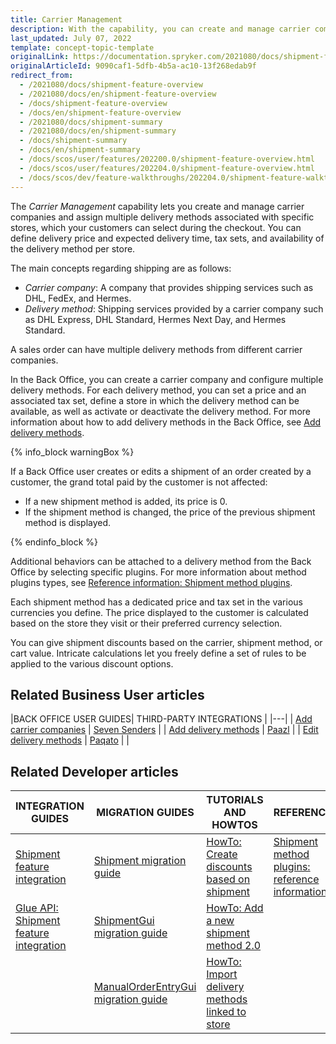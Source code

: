 ```yaml
---
title: Carrier Management
description: With the capability, you can create and manage carrier companies and their delivery methods per specific store.
last_updated: July 07, 2022
template: concept-topic-template
originalLink: https://documentation.spryker.com/2021080/docs/shipment-feature-overview
originalArticleId: 9090caf1-5dfb-4b5a-ac10-13f268edab9f
redirect_from:
  - /2021080/docs/shipment-feature-overview
  - /2021080/docs/en/shipment-feature-overview
  - /docs/shipment-feature-overview
  - /docs/en/shipment-feature-overview
  - /2021080/docs/shipment-summary
  - /2021080/docs/en/shipment-summary
  - /docs/shipment-summary
  - /docs/en/shipment-summary
  - /docs/scos/user/features/202200.0/shipment-feature-overview.html
  - /docs/scos/user/features/202204.0/shipment-feature-overview.html  
  - /docs/scos/dev/feature-walkthroughs/202204.0/shipment-feature-walkthrough/shipment-feature-walkthrough.html
---
```


The *Carrier Management* capability lets you create and manage carrier companies and assign multiple delivery methods associated with specific stores, which your customers can select during the checkout. You can define delivery price and expected delivery time, tax sets, and availability of the delivery method per store.

The main concepts regarding shipping are as follows:
* *Carrier company*: A company that provides shipping services such as DHL, FedEx, and Hermes.
* *Delivery method*: Shipping services provided by a carrier company such as DHL Express, DHL Standard, Hermes Next Day, and Hermes Standard.

A sales order can have multiple delivery methods from different carrier companies.

In the Back Office, you can create a carrier company and configure multiple delivery methods. For each delivery method, you can set a price and an associated tax set, define a store in which the delivery method can be available, as well as activate or deactivate the delivery method. For more information about how to add delivery methods in the Back Office, see [Add delivery methods](/docs/pbc/all/carrier-management/manage-in-the-back-office/add-delivery-methods.html).

{% info_block warningBox %}

If a Back Office user creates or edits a shipment of an order created by a customer, the grand total paid by the customer is not affected:

* If a new shipment method is added, its price is 0.
* If the shipment method is changed, the price of the previous shipment method is displayed.

{% endinfo_block %}

Additional behaviors can be attached to a delivery method from the Back Office by selecting specific plugins. For more information about method plugins types, see [Reference information: Shipment method plugins](/docs/scos/dev/feature-walkthroughs/{{page.version}}/shipment-feature-walkthrough/shipment-method-plugins-reference-information.html).

Each shipment method has a dedicated price and tax set in the various currencies you define. The price displayed to the customer is calculated based on the store they visit or their preferred currency selection.

You can give shipment discounts based on the carrier, shipment method, or cart value. Intricate calculations let you freely define a set of rules to be applied to the various discount options.

## Related Business User articles

|BACK OFFICE USER GUIDES| THIRD-PARTY INTEGRATIONS |
|---|
| [Add carrier companies](/docs/pbc/all/carrier-management/manage-in-the-back-office/add-carrier-companies.html)  | [Seven Senders](/docs/pbc/all/carrier-management/third-party-integrations/seven-senders/seven-senders.html) |
| [Add delivery methods](/docs/pbc/all/carrier-management/manage-in-the-back-office/add-delivery-methods.html)  | [Paazl](/docs/pbc/all/carrier-management/third-party-integrations/paazl.html) |
| [Edit delivery methods](/docs/pbc/all/carrier-management/manage-in-the-back-office/edit-delivery-methods.html)  | [Paqato](/docs/pbc/all/carrier-management/third-party-integrations/paqato.html) | |

## Related Developer articles

| INTEGRATION GUIDES  | MIGRATION GUIDES | TUTORIALS AND HOWTOS | REFERENCES |
|---|---|---|---|
| [Shipment feature integration](/docs/scos/dev/feature-integration-guides/{{page.version}}/shipment-feature-integration.html) | [Shipment migration guide](/docs/pbc/all/carrier-management/install-and-upgrade/upgrade-the-shipment-module.html) | [HowTo: Create discounts based on shipment](/docs/pbc/all/discount-management/tutorials-and-howtos/howto-create-discounts-based-on-shipment.html#activate-a-discount-rule-based-on-a-shipment-carrier) | [Shipment method plugins: reference information](/docs/scos/dev/feature-walkthroughs/{{page.version}}/shipment-feature-walkthrough/shipment-method-plugins-reference-information.html) |
| [Glue API: Shipment feature integration](/docs/pbc/all/carrier-management/install-and-upgrade/integrate-the-shipment-glue-api.html) | [ShipmentGui migration guide](/docs/pbc/all/carrier-management/install-and-upgrade/upgrade-the-shipmentgui-module.html) | [HowTo: Add a new shipment method 2.0](/docs/scos/dev/tutorials-and-howtos/howtos/howto-add-a-new-shipment-method-2.0.html) |  |
|  | [ManualOrderEntryGui migration guide](/docs/scos/dev/module-migration-guides/migration-guide-manualorderentrygui.html) | [HowTo: Import delivery methods linked to store](/docs/scos/dev/tutorials-and-howtos/howtos/feature-howtos/data-imports/howto-import-delivery-methods-linked-to-store.html) |  |
